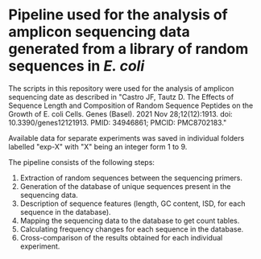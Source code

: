 # Pipeline used for the analysis of amplicon sequencing data generated from a library of random sequences in _E. coli_

The scripts in this repository were used for the analysis of amplicon sequencing date as described in "Castro JF, Tautz D. The Effects of Sequence Length and Composition of Random Sequence Peptides on the Growth of E. coli Cells. Genes (Basel). 2021 Nov 28;12(12):1913. doi: 10.3390/genes12121913. PMID: 34946861; PMCID: PMC8702183."

Available data for separate experiments was saved in individual folders labelled "exp-X" with "X" being an integer form 1 to 9. 

The pipeline consists of the following steps:

1. Extraction of random sequences between the sequencing primers.
2. Generation of the database of unique sequences present in the sequencing data.
3. Description of sequence features (length, GC content, ISD, for each sequence in the database).
4. Mapping the sequencing data to the database to get count tables.
5. Calculating frequency changes for each sequence in the database.
6. Cross-comparison of the results obtained for each individual experiment.
